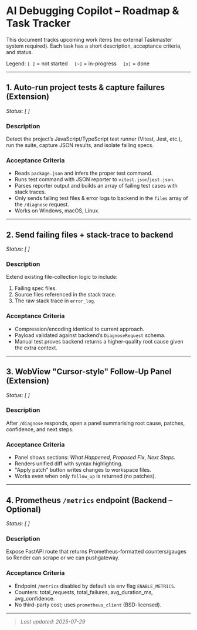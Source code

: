 # AI Debugging Copilot – Roadmap & Task Tracker

This document tracks upcoming work items (no external Taskmaster system required).  Each task has a short description, acceptance criteria, and status.

Legend:
`[ ]` = not started  `[~]` = in-progress  `[x]` = done

---

## 1. Auto-run project tests & capture failures (Extension)
*Status: [ ]*

### Description
Detect the project’s JavaScript/TypeScript test runner (Vitest, Jest, etc.), run the suite, capture JSON results, and isolate failing specs.

### Acceptance Criteria
- Reads `package.json` and infers the proper test command.
- Runs test command with JSON reporter to `vitest.json`/`jest.json`.
- Parses reporter output and builds an array of failing test cases with stack traces.
- Only sends failing test files & error logs to backend in the `files` array of the `/diagnose` request.
- Works on Windows, macOS, Linux.

---

## 2. Send failing files + stack-trace to backend
*Status: [ ]*

### Description
Extend existing file-collection logic to include:
1. Failing spec files.
2. Source files referenced in the stack trace.
3. The raw stack trace in `error_log`.

### Acceptance Criteria
- Compression/encoding identical to current approach.
- Payload validated against backend’s `DiagnoseRequest` schema.
- Manual test proves backend returns a higher-quality root cause given the extra context.

---

## 3. WebView "Cursor-style" Follow-Up Panel (Extension)
*Status: [ ]*

### Description
After `/diagnose` responds, open a panel summarising root cause, patches, confidence, and next steps.

### Acceptance Criteria
- Panel shows sections: *What Happened*, *Proposed Fix*, *Next Steps*.
- Renders unified diff with syntax highlighting.
- "Apply patch" button writes changes to workspace files.
- Works even when only `follow_up` is returned (no patches).

---

## 4. Prometheus `/metrics` endpoint (Backend – Optional)
*Status: [ ]*

### Description
Expose FastAPI route that returns Prometheus-formatted counters/gauges so Render can scrape or we can pushgateway.

### Acceptance Criteria
- Endpoint `/metrics` disabled by default via env flag `ENABLE_METRICS`.
- Counters: total_requests, total_failures, avg_duration_ms, avg_confidence.
- No third-party cost; uses `prometheus_client` (BSD-licensed).

---

> _Last updated: 2025-07-29_
